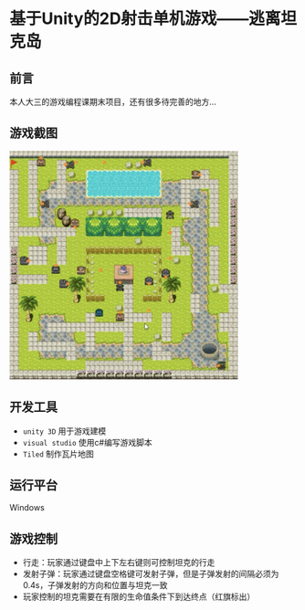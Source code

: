 # 基于Unity的2D射击单机游戏——逃离坦克岛
## 前言
本人大三的游戏编程课期末项目，还有很多待完善的地方...

## 游戏截图
<img src="https://raw.githubusercontent.com/XiaoTang233/unity-2d-shooting-game/master/screenshoot/game-screenshoot.png" width="400px" height="400px"/>

## 开发工具
* `unity 3D` 用于游戏建模
* `visual studio` 使用c#编写游戏脚本
* `Tiled` 制作瓦片地图

## 运行平台
Windows

## 游戏控制
* 行走：玩家通过键盘中上下左右键则可控制坦克的行走
* 发射子弹：玩家通过键盘空格键可发射子弹，但是子弹发射的间隔必须为0.4s，子弹发射的方向和位置与坦克一致
* 玩家控制的坦克需要在有限的生命值条件下到达终点（红旗标出）
